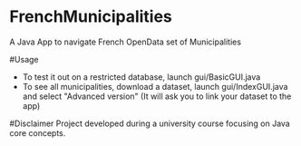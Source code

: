 FrenchMunicipalities
====================

A Java App to navigate French OpenData set of Municipalities

#Usage
- To test it out on a restricted database, launch gui/BasicGUI.java
- To see all municipalities, download a dataset, launch gui/IndexGUI.java and select "Advanced version" (It will ask you to link your dataset to the app)

#Disclaimer
Project developed during a university course focusing on Java core concepts.
